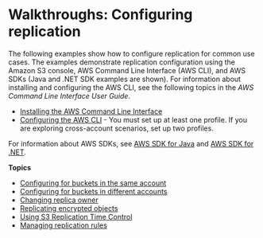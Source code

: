# Walkthroughs: Configuring replication<a name="replication-example-walkthroughs"></a>

The following examples show how to configure replication for common use cases\. The examples demonstrate replication configuration using the Amazon S3 console, AWS Command Line Interface \(AWS CLI\), and AWS SDKs \(Java and \.NET SDK examples are shown\)\. For information about installing and configuring the AWS CLI, see the following topics in the *AWS Command Line Interface User Guide*\.
+  [Installing the AWS Command Line Interface](https://docs.aws.amazon.com/cli/latest/userguide/installing.html) 
+  [Configuring the AWS CLI](https://docs.aws.amazon.com/cli/latest/userguide/cli-chap-getting-started.html) \- You must set up at least one profile\. If you are exploring cross\-account scenarios, set up two profiles\.

For information about AWS SDKs, see [AWS SDK for Java](https://aws.amazon.com/sdk-for-java/) and [AWS SDK for \.NET](https://aws.amazon.com/sdk-for-net/)\.



**Topics**
+ [Configuring for buckets in the same account](replication-walkthrough1.md)
+ [Configuring for buckets in different accounts](replication-walkthrough-2.md)
+ [Changing replica owner](replication-walkthrough-3.md)
+ [Replicating encrypted objects](replication-walkthrough-4.md)
+ [Using S3 Replication Time Control](replication-walkthrough-5.md)
+ [Managing replication rules](disable-replication.md)